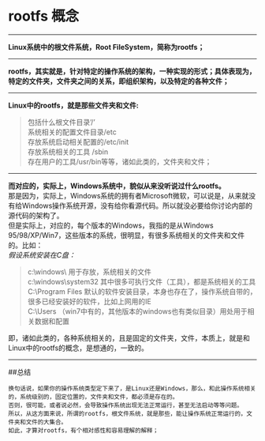 # rootfs 概念		

 ----		
 		
 **Linux系统中的根文件系统，Root FileSystem，简称为rootfs；**	
 			
 ----		
 	
 **rootfs，其实就是，针对特定的操作系统的架构，一种实现的形式；具体表现为，特定的文件夹，文件夹之间的关系，即组织架构，以及特定的各种文件；**		
 		
 ----		
 		
 **Linux中的rootfs，就是那些文件夹和文件:**		
 >包括什么根文件目录’/’		
 系统相关的配置文件目录/etc		
 存放系统启动相关配置的/etc/init		
 存放系统相关的工具 /sbin		
 存在用户的工具/usr/bin等等，诸如此类的，文件夹和文件；		
 		
 ----		
 		
 **而对应的，实际上，Windows系统中，貌似从来没听说过什么rootfs。**				
那是因为，实际上，Windows系统的拥有者Microsoft微软，可以说是，从来就没有给Windows操作系统开源，没有给你看源代码。所以就没必要给你讨论内部的源代码的架构了。		
但是实际上，对应的，每个版本的Windows，我指的是从Windows 95/98/XP/Win7，这些版本的系统，很明显，有很多系统相关的文件夹和文件的。比如：		
*假设系统安装在C盘：*		
>c:\windows\ 用于存放，系统相关的文件		
c:\windows\system32 其中很多可执行文件（工具），都是系统相关的工具		
C:\Program Files 默认的软件安装目录，本身也存在了，操作系统自带的，很多已经安装好的软件，比如上网用的IE		
C:\Users （win7中有的，其他版本的windows也有类似目录）用处用于相关数据和配置
		
即，诸如此类的，各种系统相关的，且是固定的文件夹，文件，本质上，就是和Linux中的rootfs的概念，是想通的，一致的。	
			
 ----	
 			
 ##总结		
```	
换句话说，如果你的操作系统类型定下来了，是Linux还是Windows，那么，和此操作系统相关的，系统级别的，固定位置的，文件夹和文件，都必须是存在的。		
否则，很可能，或者说必然，会导致操作系统出现无法正常运行，甚至无法启动等等问题。		
所以，从这方面来说，所谓的rootfs，根文件系统，就是那些，能让操作系统正常运行的，文件夹和文件的大集合。		
如此，才算对rootfs，有个相对感性和容易理解的解释；		
```